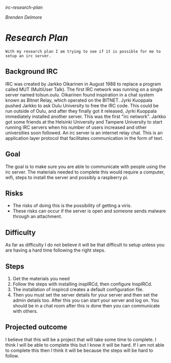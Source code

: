 *irc-research-plan*

*Brenden Delmore* 

 # *Research Plan*


	With my research plan I am trying to see if it is possible for me to setup an irc server. 
  
  ## Background IRC
  
  IRC was created by Jarkko Oikarinen in August 1988 to replace a program called MUT (MultiUser Talk). 
  The first IRC network was running on a single server named tolsun.oulu. Oikarinen found inspiration in a chat system known as Bitnet Relay, which operated on the BITNET. 
  Jyrki Kuoppala pushed Jarkko to ask Oulu University to free the IRC code.
  This could be run outside of Oulu, and after they finally got it released, Jyrki Kuoppala immediately installed another server. 
 This was the first "irc network". 
 Jarkko got some friends at the Helsinki University and Tampere University to start running IRC servers when his number of users increased and other universities soon followed.
 An irc server is an internet relay chat. This is an application layer protocol that facilitates communication in the form of text. 
 ## Goal
 The goal is to make sure you are able to communicate with people using the irc server. 
 The materials needed to complete this would require a computer, wifi, steps to install the server and possibly a raspberry pi. 
 ## Risks
 * The risks of doing this is the possibility of getting a viris. 
 * These risks can occur if the server is open and someone sends malware through an attachment.  
 ## Difficulty
 As far as difficulty I do not believe it will be that difficult to setup unless you are having a hard time following the right steps.
 ## Steps
 1. Get the materials you need
 2. Follow the steps with installing inspIRCd, then configure InspIRCd. 
 3. The installation of inspircd creates a default configuration file.
 4. Then you must set the server details for your server and then set the admin details too. 
 After this you can start your server and log on. You should be in a chat room after this is done then you can communicate with others.
 ## Projected outcome 
 I believe that this will be a project that will take some time to complete.
 I think I will be able to complete this but I know it will be hard.
 If I am not able to complete this then I think it will be because the steps will be hard to follow.
 
